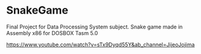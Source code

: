 # SnakeGame
Final Project for Data Processing System subject. Snake game made in Assembly x86 for DOSBOX Tasm 5.0

https://www.youtube.com/watch?v=sTx9Dyqd55Y&ab_channel=JijeoJojima
